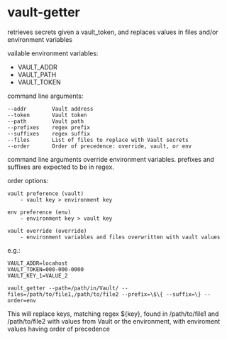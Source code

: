 # vault-getter
retrieves secrets given a vault_token, and replaces values in files and/or environment variables

vailable environment variables:

- VAULT_ADDR
- VAULT_PATH
- VAULT_TOKEN

command line arguments:

    --addr        Vault address
    --token       Vault token
    --path        Vault path
    --prefixes    regex prefix
    --suffixes    regex suffix
    --files       List of files to replace with Vault secrets
    --order       Order of precedence: override, vault, or env

command line arguments override environment variables.
prefixes and suffixes are expected to be in regex.

order options:

    vault preference (vault)
        - vault key > environment key
        
    env preference (env)
        - environment key > vault key
        
    vault override (override)
        - environment variables and files overwritten with vault values

e.g.:

	VAULT_ADDR=locahost
	VAULT_TOKEN=000-000-0000
	VAULT_KEY_1=VALUE_2
	
	vault_getter --path=/path/in/Vault/ --files=/path/to/file1,/path/to/file2 --prefix=\$\{ --suffix=\} --order=env

This will replace keys, matching regex ${key}, found in /path/to/file1 and /path/to/file2 with values from Vault or the environment, with enviroment values having order of precedence


